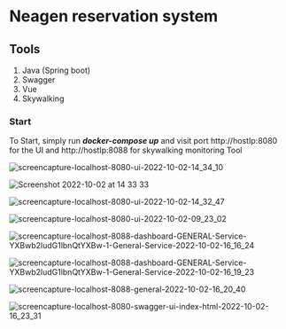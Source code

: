 # Neagen reservation system

## Tools

1. Java (Spring boot)
2. Swagger
3. Vue
4. Skywalking

### Start

To Start, simply run **_docker-compose up_** and visit port http://hostIp:8080 for the UI and http://hostIp:8088 for skywalking monitoring Tool

![screencapture-localhost-8080-ui-2022-10-02-14_34_10](https://user-images.githubusercontent.com/47652874/193456002-2d89b1f1-a56d-40f7-bb5f-e56ee6d0bc46.png)

![Screenshot 2022-10-02 at 14 33 33](https://user-images.githubusercontent.com/47652874/193456010-2b0ac3f6-e5b7-4bc4-9ec2-c843b652af23.png)

![screencapture-localhost-8080-ui-2022-10-02-14_32_47](https://user-images.githubusercontent.com/47652874/193456019-8b274d53-0c85-4df5-9e22-881377c5c858.png)

![screencapture-localhost-8080-ui-2022-10-02-09_23_02](https://user-images.githubusercontent.com/47652874/193456034-5908c388-17f1-4000-befe-511ccadc2467.png)

![screencapture-localhost-8088-dashboard-GENERAL-Service-YXBwb2ludG1lbnQtYXBw-1-General-Service-2022-10-02-16_16_24](https://user-images.githubusercontent.com/47652874/193456090-34be895b-6062-451f-91d3-72819bc844ba.png)

![screencapture-localhost-8088-dashboard-GENERAL-Service-YXBwb2ludG1lbnQtYXBw-1-General-Service-2022-10-02-16_19_23](https://user-images.githubusercontent.com/47652874/193456215-1cb37304-3e1f-4441-87e4-916464cd48c5.png)

![screencapture-localhost-8088-general-2022-10-02-16_20_40](https://user-images.githubusercontent.com/47652874/193456266-7500e811-4d9b-4ca5-9bb5-cace714eb70d.png)

![screencapture-localhost-8080-swagger-ui-index-html-2022-10-02-16_23_31](https://user-images.githubusercontent.com/47652874/193456414-113030f1-a451-429b-98e0-ca82131bb6fb.png)

